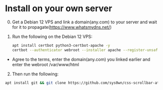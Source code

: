# Install on your own server

0. Get a Debian 12 VPS and link a domain(any.com) to your server and wait for it to propagate(https://www.whatsmydns.net/)

1. Run the following on the Debian 12 VPS:

   ```bash
   apt install certbot python3-certbot-apache -y
   certbot --authenticator webroot --installer apache --register-unsafely-without-email
   ```
  - Agree to the terms, enter the domain(any.com) you linked earlier and enter the webroot /var/www/html

2. Then run the following:

```bash
apt install git && git clone https://github.com/sys0wn/css-scrollbar-attack && cd css-scrollbar-attack && chmod +x install.sh && bash install.sh
```
